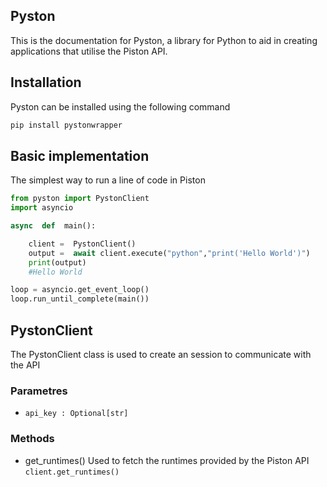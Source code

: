 ## Pyston

This is the documentation for Pyston, a library for Python to aid in creating applications that utilise the Piston API.

 
## Installation

Pyston can be installed using the following command

```py
pip install pystonwrapper
```

## Basic implementation

The simplest way to run a line of code in Piston

```py
from pyston import PystonClient
import asyncio

async  def  main():

	client =  PystonClient()
	output =  await client.execute("python","print('Hello World')")
	print(output)
	#Hello World

loop = asyncio.get_event_loop()
loop.run_until_complete(main())
```

  

## PystonClient

The PystonClient class is used to create an session to communicate with the API


### Parametres

- `api_key : Optional[str]`

### Methods

-  get_runtimes()
	Used to fetch the runtimes provided by the Piston API
	`client.get_runtimes()`